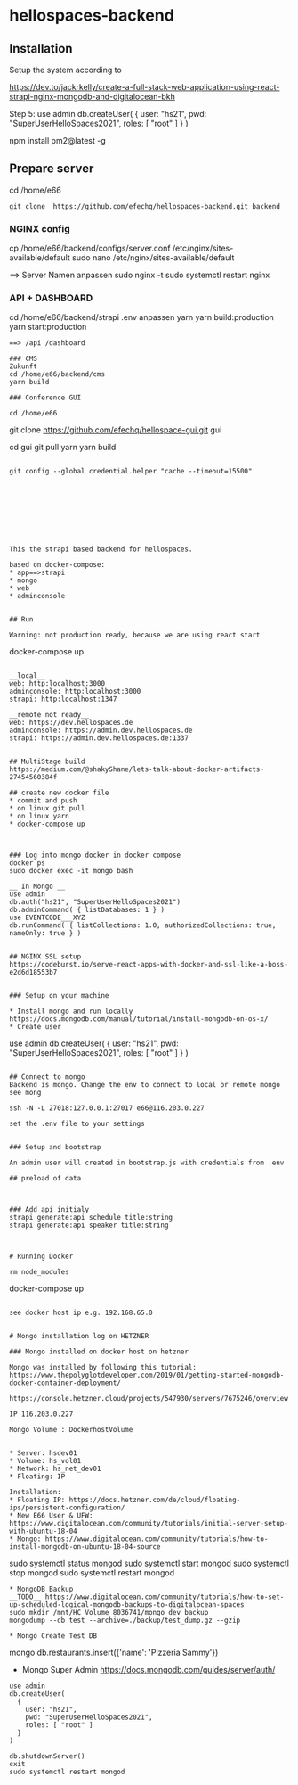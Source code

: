 # hellospaces-backend

## Installation 

Setup the system according to 

https://dev.to/jackrkelly/create-a-full-stack-web-application-using-react-strapi-nginx-mongodb-and-digitalocean-bkh


Step 5:
use admin
db.createUser(
  {
    user: "hs21",
    pwd: "SuperUserHelloSpaces2021",
    roles: [ "root" ]
  }
)

npm install pm2@latest -g


## Prepare server 
cd /home/e66
```
git clone  https://github.com/efechq/hellospaces-backend.git backend
```

### NGINX config
cp /home/e66/backend/configs/server.conf /etc/nginx/sites-available/default
sudo nano /etc/nginx/sites-available/default

==> Server Namen anpassen
sudo nginx -t
sudo systemctl restart nginx

### API + DASHBOARD

cd /home/e66/backend/strapi
.env anpassen
yarn
yarn build:production
yarn start:production
```
==> /api /dashboard

### CMS
Zukunft
cd /home/e66/backend/cms
yarn build

### Conference GUI

cd /home/e66
```
git clone https://github.com/efechq/hellospace-gui.git gui

cd gui
git pull
yarn
yarn build
```

git config --global credential.helper "cache --timeout=15500"









This the strapi based backend for hellospaces.

based on docker-compose:
* app==>strapi
* mongo
* web 
* adminconsole


## Run

Warning: not production ready, because we are using react start
```
docker-compose up
```

__local__
web: http:localhost:3000
adminconsole: http:localhost:3000
strapi: http:localhost:1347

__remote not ready__
web: https://dev.hellospaces.de
adminconsole: https://admin.dev.hellospaces.de
strapi: https://admin.dev.hellospaces.de:1337


## MultiStage build
https://medium.com/@shakyShane/lets-talk-about-docker-artifacts-27454560384f

## create new docker file
* commit and push
* on linux git pull
* on linux yarn
* docker-compose up 



### Log into mongo docker in docker compose
docker ps
sudo docker exec -it mongo bash

__ In Mongo __
use admin
db.auth("hs21", "SuperUserHelloSpaces2021")
db.adminCommand( { listDatabases: 1 } )
use EVENTCODE___XYZ
db.runCommand( { listCollections: 1.0, authorizedCollections: true, nameOnly: true } )


## NGINX SSL setup
https://codeburst.io/serve-react-apps-with-docker-and-ssl-like-a-boss-e2d6d18553b7


### Setup on your machine

* Install mongo and run locally https://docs.mongodb.com/manual/tutorial/install-mongodb-on-os-x/
* Create user
```
use admin
db.createUser(
  {
    user: "hs21",
    pwd: "SuperUserHelloSpaces2021",
    roles: [ "root" ]
  }
)
```

## Connect to mongo
Backend is mongo. Change the env to connect to local or remote mongo see mong

ssh -N -L 27018:127.0.0.1:27017 e66@116.203.0.227

set the .env file to your settings


### Setup and bootstrap

An admin user will created in bootstrap.js with credentials from .env

## preload of data



### Add api initialy
strapi generate:api schedule title:string
strapi generate:api speaker title:string



# Running Docker

rm node_modules
```
docker-compose up
```

see docker host ip e.g. 192.168.65.0


# Mongo installation log on HETZNER

### Mongo installed on docker host on hetzner

Mongo was installed by following this tutorial: https://www.thepolyglotdeveloper.com/2019/01/getting-started-mongodb-docker-container-deployment/

https://console.hetzner.cloud/projects/547930/servers/7675246/overview

IP 116.203.0.227 

Mongo Volume : DockerhostVolume


* Server: hsdev01
* Volume: hs_vol01
* Network: hs_net_dev01
* Floating: IP

Installation:
* Floating IP: https://docs.hetzner.com/de/cloud/floating-ips/persistent-configuration/
* New E66 User & UFW: https://www.digitalocean.com/community/tutorials/initial-server-setup-with-ubuntu-18-04 
* Mongo: https://www.digitalocean.com/community/tutorials/how-to-install-mongodb-on-ubuntu-18-04-source

```
sudo systemctl status mongod
sudo systemctl start mongod
sudo systemctl stop mongod
sudo systemctl restart mongod
```
* MongoDB Backup
__TODO__ https://www.digitalocean.com/community/tutorials/how-to-set-up-scheduled-logical-mongodb-backups-to-digitalocean-spaces
sudo mkdir /mnt/HC_Volume_8036741/mongo_dev_backup
mongodump --db test --archive=./backup/test_dump.gz --gzip

* Mongo Create Test DB
````
mongo 
db.restaurants.insert({'name': 'Pizzeria Sammy'})

* Mongo Super Admin
https://docs.mongodb.com/guides/server/auth/

```
use admin
db.createUser(
  {
    user: "hs21",
    pwd: "SuperUserHelloSpaces2021",
    roles: [ "root" ]
  }
)

db.shutdownServer()
exit
sudo systemctl restart mongod
```


